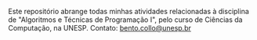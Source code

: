 Este repositório abrange todas minhas atividades relacionadas à disciplina de "Algoritmos e Técnicas de Programação I", pelo curso de Ciências da Computação, na UNESP.
Contato: bento.collo@unesp.br
